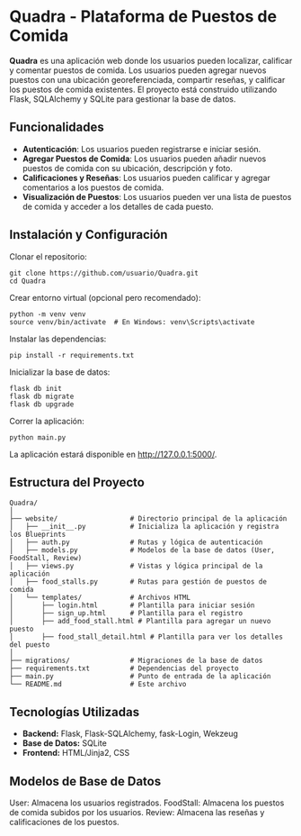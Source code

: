 # Quadra - Plataforma de Puestos de Comida

**Quadra** es una aplicación web donde los usuarios pueden localizar, calificar y comentar puestos de comida. Los usuarios pueden agregar nuevos puestos con una ubicación georeferenciada, compartir reseñas, y calificar los puestos de comida existentes. El proyecto está construido utilizando Flask, SQLAlchemy y SQLite para gestionar la base de datos.

## Funcionalidades

- **Autenticación**: Los usuarios pueden registrarse e iniciar sesión.
- **Agregar Puestos de Comida**: Los usuarios pueden añadir nuevos puestos de comida con su ubicación, descripción y foto.
- **Calificaciones y Reseñas**: Los usuarios pueden calificar y agregar comentarios a los puestos de comida.
- **Visualización de Puestos**: Los usuarios pueden ver una lista de puestos de comida y acceder a los detalles de cada puesto.
  
## Instalación y Configuración

Clonar el repositorio:

```
git clone https://github.com/usuario/Quadra.git
cd Quadra
```
Crear entorno virtual (opcional pero recomendado):
```
python -m venv venv
source venv/bin/activate  # En Windows: venv\Scripts\activate
```
Instalar las dependencias:
```
pip install -r requirements.txt
```
Inicializar la base de datos:
```
flask db init
flask db migrate
flask db upgrade
```
Correr la aplicación:
```
python main.py
```
La aplicación estará disponible en http://127.0.0.1:5000/.

## Estructura del Proyecto
```
Quadra/
│
├── website/                  # Directorio principal de la aplicación
│   ├── __init__.py           # Inicializa la aplicación y registra los Blueprints
│   ├── auth.py               # Rutas y lógica de autenticación
│   ├── models.py             # Modelos de la base de datos (User, FoodStall, Review)
│   ├── views.py              # Vistas y lógica principal de la aplicación
│   ├── food_stalls.py        # Rutas para gestión de puestos de comida
│   └── templates/            # Archivos HTML
│       ├── login.html        # Plantilla para iniciar sesión
│       ├── sign_up.html      # Plantilla para el registro
│       ├── add_food_stall.html # Plantilla para agregar un nuevo puesto
│       ├── food_stall_detail.html # Plantilla para ver los detalles del puesto
│
├── migrations/               # Migraciones de la base de datos
├── requirements.txt          # Dependencias del proyecto
├── main.py                   # Punto de entrada de la aplicación
└── README.md                 # Este archivo
```
## Tecnologías Utilizadas

* **Backend:** Flask, Flask-SQLAlchemy, fask-Login, Wekzeug
* **Base de Datos:** SQLite
* **Frontend:** HTML/Jinja2, CSS

## Modelos de Base de Datos

User: Almacena los usuarios registrados.
FoodStall: Almacena los puestos de comida subidos por los usuarios.
Review: Almacena las reseñas y calificaciones de los puestos.
